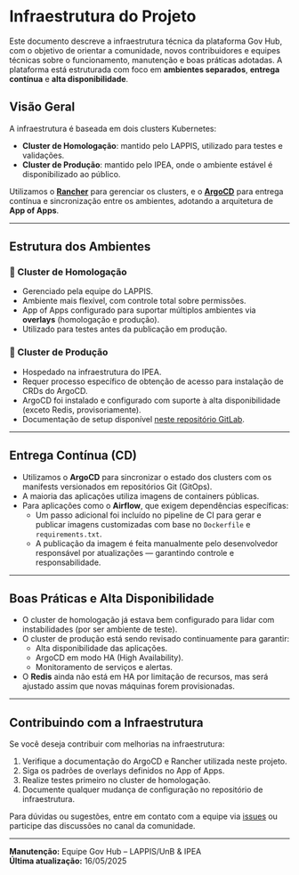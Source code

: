 # Infraestrutura do Projeto

Este documento descreve a infraestrutura técnica da plataforma Gov Hub, com o objetivo de orientar a comunidade, novos contribuidores e equipes técnicas sobre o funcionamento, manutenção e boas práticas adotadas. A plataforma está estruturada com foco em **ambientes separados**, **entrega contínua** e **alta disponibilidade**.

## Visão Geral

A infraestrutura é baseada em dois clusters Kubernetes:

- **Cluster de Homologação**: mantido pelo LAPPIS, utilizado para testes e validações.
- **Cluster de Produção**: mantido pelo IPEA, onde o ambiente estável é disponibilizado ao público.

Utilizamos o **[Rancher](https://www.rancher.com/)** para gerenciar os clusters, e o **[ArgoCD](https://argo-cd.readthedocs.io/en/latest/)** para entrega contínua e sincronização entre os ambientes, adotando a arquitetura de **App of Apps**.

---

## Estrutura dos Ambientes

### 🔧 Cluster de Homologação

- Gerenciado pela equipe do LAPPIS.
- Ambiente mais flexível, com controle total sobre permissões.
- App of Apps configurado para suportar múltiplos ambientes via **overlays** (homologação e produção).
- Utilizado para testes antes da publicação em produção.

### 🚀 Cluster de Produção

- Hospedado na infraestrutura do IPEA.
- Requer processo específico de obtenção de acesso para instalação de CRDs do ArgoCD.
- ArgoCD foi instalado e configurado com suporte à alta disponibilidade (exceto Redis, provisoriamente).
- Documentação de setup disponível [neste repositório GitLab](https://gitlab.com/lappis-unb/gest-odadosipea/infra-lappis-ipea/-/tree/main/argocd).

---

## Entrega Contínua (CD)

- Utilizamos o **ArgoCD** para sincronizar o estado dos clusters com os manifests versionados em repositórios Git (GitOps).
- A maioria das aplicações utiliza imagens de containers públicas.
- Para aplicações como o **Airflow**, que exigem dependências específicas:
  - Um passo adicional foi incluído no pipeline de CI para gerar e publicar imagens customizadas com base no `Dockerfile` e `requirements.txt`.
  - A publicação da imagem é feita manualmente pelo desenvolvedor responsável por atualizações — garantindo controle e responsabilidade.

---

## Boas Práticas e Alta Disponibilidade

- O cluster de homologação já estava bem configurado para lidar com instabilidades (por ser ambiente de teste).
- O cluster de produção está sendo revisado continuamente para garantir:
  - Alta disponibilidade das aplicações.
  - ArgoCD em modo HA (High Availability).
  - Monitoramento de serviços e alertas.
- O **Redis** ainda não está em HA por limitação de recursos, mas será ajustado assim que novas máquinas forem provisionadas.

---

## Contribuindo com a Infraestrutura

Se você deseja contribuir com melhorias na infraestrutura:

1. Verifique a documentação do ArgoCD e Rancher utilizada neste projeto.
2. Siga os padrões de overlays definidos no App of Apps.
3. Realize testes primeiro no cluster de homologação.
4. Documente qualquer mudança de configuração no repositório de infraestrutura.

Para dúvidas ou sugestões, entre em contato com a equipe via [issues](https://github.com/gces-govhub/gov-hub/issues) ou participe das discussões no canal da comunidade.

---

**Manutenção:** Equipe Gov Hub – LAPPIS/UnB & IPEA  
**Última atualização:**  16/05/2025
